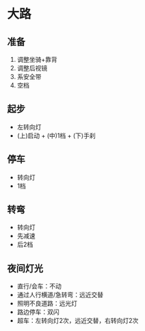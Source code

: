 # 大路

## 准备

1. 调整坐骑+靠背
2. 调整后视镜
3. 系安全带
4. 空档

## 起步

- 左转向灯
- (上)启动 + (中)1档 + (下)手刹

## 停车

- 转向灯
- 1档

## 转弯

- 转向灯
- 先减速
- 后2档

## 夜间灯光

- 直行/会车：不动
- 通过人行横道/急转弯：远近交替
- 照明不良道路：远光灯
- 路边停车：双闪
- 超车：左转向灯2次，远近交替，右转向灯2次

